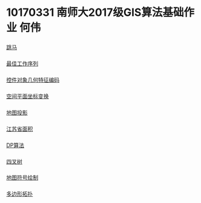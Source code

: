10170331 南师大2017级GIS算法基础作业  何伟
====================================================
###
[跳马](https://shiziru.github.io/跳马.html)
###
[最佳工作序列](https://shiziru.github.io/工作序列.html)
###
[控件对象几何特征编码](https://shiziru.github.io/编码%20.html)
###
[空间平面坐标变换](https://shiziru.github.io/空间平面坐标变换.html)
###
[地图投影](https://shiziru.github.io/地图投影.html)
###
[江苏省面积](https://shiziru.github.io/多边形面积.html)
###
[DP算法](https://shiziru.github.io/DP.html)
###
[四叉树](https://shiziru.github.io/四叉树.html)
###
[地图符号绘制](https://shiziru.github.io/地图符号显示%20.html)
###
[多边形拓扑](https://shiziru.github.io/多边形拓扑.html)


